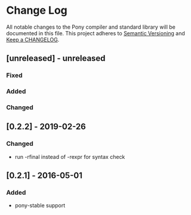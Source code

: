 # Change Log

All notable changes to the Pony compiler and standard library will be documented in this file. This project adheres to [Semantic Versioning](http://semver.org/) and [Keep a CHANGELOG](http://keepachangelog.com/).

## [unreleased] - unreleased

### Fixed


### Added


### Changed


## [0.2.2] - 2019-02-26

### Changed

- run -rfinal instead of -rexpr for syntax check

## [0.2.1] - 2016-05-01

### Added

- pony-stable support
